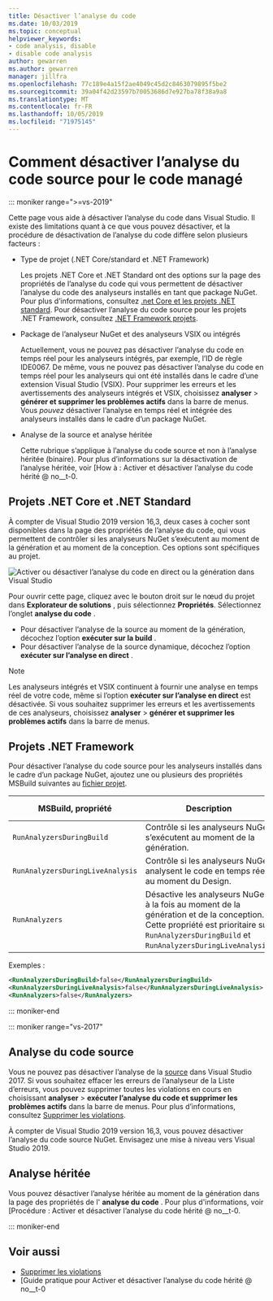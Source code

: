 ```yaml
---
title: Désactiver l’analyse du code
ms.date: 10/03/2019
ms.topic: conceptual
helpviewer_keywords:
- code analysis, disable
- disable code analysis
author: gewarren
ms.author: gewarren
manager: jillfra
ms.openlocfilehash: 77c189e4a15f2ae4049c45d2c8463079895f5be2
ms.sourcegitcommit: 39a04f42d23597b70053686d7e927ba78f38a9a8
ms.translationtype: MT
ms.contentlocale: fr-FR
ms.lasthandoff: 10/05/2019
ms.locfileid: "71975145"
---
```

# <a name="how-to-disable-source-code-analysis-for-managed-code"></a>Comment désactiver l’analyse du code source pour le code managé

::: moniker range=">=vs-2019"

Cette page vous aide à désactiver l’analyse du code dans Visual Studio. Il existe des limitations quant à ce que vous pouvez désactiver, et la procédure de désactivation de l’analyse du code diffère selon plusieurs facteurs :

- Type de projet (.NET Core/standard et .NET Framework)

  Les projets .NET Core et .NET Standard ont des options sur la page des propriétés de l’analyse du code qui vous permettent de désactiver l’analyse du code des analyseurs installés en tant que package NuGet. Pour plus d’informations, consultez [.net Core et les projets .NET standard](#net-core-and-net-standard-projects). Pour désactiver l’analyse du code source pour les projets .NET Framework, consultez [.NET Framework projets](#net-framework-projects).

- Package de l’analyseur NuGet et des analyseurs VSIX ou intégrés

  Actuellement, vous ne pouvez pas désactiver l’analyse du code en temps réel pour les analyseurs intégrés, par exemple, l’ID de règle IDE0067. De même, vous ne pouvez pas désactiver l’analyse du code en temps réel pour les analyseurs qui ont été installés dans le cadre d’une extension Visual Studio (VSIX). Pour supprimer les erreurs et les avertissements des analyseurs intégrés et VSIX, choisissez **analyser** > **générer et supprimer les problèmes actifs** dans la barre de menus. Vous *pouvez* désactiver l’analyse en temps réel et intégrée des analyseurs installés dans le cadre d’un package NuGet.

- Analyse de la source et analyse héritée

  Cette rubrique s’applique à l’analyse du code source et non à l’analyse héritée (binaire). Pour plus d’informations sur la désactivation de l’analyse héritée, voir [How à : Activer et désactiver l’analyse du code hérité @ no__t-0.

## <a name="net-core-and-net-standard-projects"></a>Projets .NET Core et .NET Standard

À compter de Visual Studio 2019 version 16,3, deux cases à cocher sont disponibles dans la page des propriétés de l’analyse du code, qui vous permettent de contrôler si les analyseurs NuGet s’exécutent au moment de la génération et au moment de la conception. Ces options sont spécifiques au projet.

![Activer ou désactiver l’analyse du code en direct ou la génération dans Visual Studio](media/run-on-build-run-live-analysis.png)

Pour ouvrir cette page, cliquez avec le bouton droit sur le nœud du projet dans **Explorateur de solutions** , puis sélectionnez **Propriétés**. Sélectionnez l’onglet **analyse du code** .

- Pour désactiver l’analyse de la source au moment de la génération, décochez l’option **exécuter sur la build** .
- Pour désactiver l’analyse de la source dynamique, décochez l’option **exécuter sur l’analyse en direct** .

> [!NOTE]
> Les analyseurs intégrés et VSIX continuent à fournir une analyse en temps réel de votre code, même si l’option **exécuter sur l’analyse en direct** est désactivée. Si vous souhaitez supprimer les erreurs et les avertissements de ces analyseurs, choisissez **analyser** > **générer et supprimer les problèmes actifs** dans la barre de menus.

## <a name="net-framework-projects"></a>Projets .NET Framework

Pour désactiver l’analyse du code source pour les analyseurs installés dans le cadre d’un package NuGet, ajoutez une ou plusieurs des propriétés MSBuild suivantes au [fichier projet](../ide/solutions-and-projects-in-visual-studio.md#project-file).

| MSBuild, propriété | Description | Par défaut |
| - | - | - |
| `RunAnalyzersDuringBuild` | Contrôle si les analyseurs NuGet s’exécutent au moment de la génération. | `true` |
| `RunAnalyzersDuringLiveAnalysis` | Contrôle si les analyseurs NuGet analysent le code en temps réel au moment du Design. | `true` |
| `RunAnalyzers` | Désactive les analyseurs NuGet à la fois au moment de la génération et de la conception. Cette propriété est prioritaire sur `RunAnalyzersDuringBuild` et `RunAnalyzersDuringLiveAnalysis`. | `true` |

Exemples :

```xml
<RunAnalyzersDuringBuild>false</RunAnalyzersDuringBuild>
<RunAnalyzersDuringLiveAnalysis>false</RunAnalyzersDuringLiveAnalysis>
<RunAnalyzers>false</RunAnalyzers>
```

::: moniker-end

::: moniker range="vs-2017"

## <a name="source-analysis"></a>Analyse du code source

Vous ne pouvez pas désactiver l’analyse de la [source](roslyn-analyzers-overview.md) dans Visual Studio 2017. Si vous souhaitez effacer les erreurs de l’analyseur de la Liste d’erreurs, vous pouvez supprimer toutes les violations en cours en choisissant **analyser** > **exécuter l’analyse du code et supprimer les problèmes actifs** dans la barre de menus. Pour plus d’informations, consultez [Supprimer les violations](use-roslyn-analyzers.md#suppress-violations).

À compter de Visual Studio 2019 version 16,3, vous pouvez désactiver l’analyse du code source NuGet. Envisagez une mise à niveau vers Visual Studio 2019.

## <a name="legacy-analysis"></a>Analyse héritée

Vous pouvez désactiver l’analyse héritée au moment de la génération dans la page des propriétés de l' **analyse du code** . Pour plus d'informations, voir [Procédure : Activer et désactiver l’analyse du code hérité @ no__t-0.

::: moniker-end

## <a name="see-also"></a>Voir aussi

- [Supprimer les violations](use-roslyn-analyzers.md#suppress-violations)
- [Guide pratique pour Activer et désactiver l’analyse du code hérité @ no__t-0
